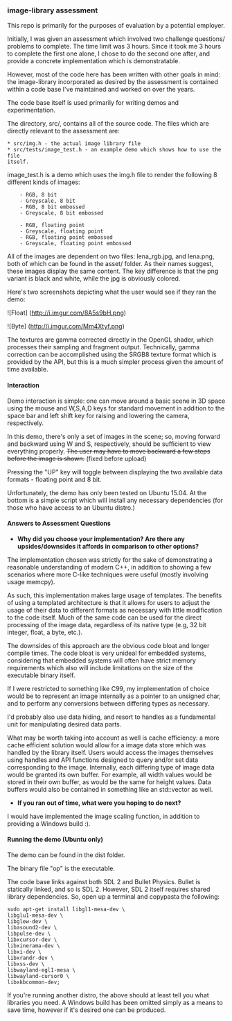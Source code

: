 ### image-library assessment

This repo is primarily for the purposes of evaluation by a potential employer.

Initially, I was given an assessment which involved two challenge questions/
problems to complete. The time limit was 3 hours. Since it took me 3 hours
to complete the first one alone, I chose to do the second one after, and provide
a concrete implementation which is demonstratable.

However, most of the code here has been written with other goals in mind:
the image-library incorporated as desired by the assessment is contained
within a code base I've maintained and worked on over the years.

The code base itself is used primarily for writing demos and experimentation.

The directory, src/, contains all of the source code. The files which are
directly relevant to the assessment are:
```
* src/img.h - the actual image library file
* src/tests/image_test.h - an example demo which shows how to use the file
itself.
```

image_test.h is a demo which uses the img.h file to
render the following 8 different kinds of images:
```
    - RGB, 8 bit
    - Greyscale, 8 bit
    - RGB, 8 bit embossed
    - Greyscale, 8 bit embossed

    - RGB, floating point
    - Greyscale, floating point
    - RGB, floating point embossed
    - Greyscale, floating point embossed
```
All of the images are dependent on two files: lena_rgb.jpg, and lena.png,
both of which can be found in the asset/ folder. As their names suggest,
these images display the same content. The key difference is that
the png variant is black and white, while the jpg is obviously colored.

Here's two screenshots depicting what the user would see if they ran the demo:

![Float]
(http://i.imgur.com/8A5s9bH.png)

![Byte]
(http://i.imgur.com/Mm4Xtyf.png)

The textures are gamma corrected directly in the OpenGL shader, which processes
their sampling and fragment output. Technically, gamma correction can be
accomplished using the SRGB8 texture format which is provided by the API,
but this is a much simpler process given the amount of time available.

#### Interaction

Demo interaction is simple: one can move around a basic scene in 3D
space using the mouse and W,S,A,D keys for standard movement
in addition to the space bar and left shift key for raising and lowering the
camera, respectively.

In this demo, there's only a set of images in the scene; so,
moving forward and backward using W and S, respectively, should be sufficient
to view everything properly. ~~The user may have to move backward a few
steps before the image is shown.~~ (fixed before upload) 

Pressing the "UP" key will toggle between displaying
the two available data formats - floating point and 8 bit.

Unfortunately, the demo has only been tested on Ubuntu 15.04. At the bottom
is a simple script which will install any necessary dependencies (for those who have access to an Ubuntu distro.)

#### Answers to Assessment Questions

* **Why did you choose your implementation? Are there any upsides/downsides it
  affords in comparison to other options?**

The implementation chosen was strictly for the sake of demonstrating a
reasonable understanding of modern C++, in addition to showing
a few scenarios where more C-like techniques were useful (mostly
    involving usage memcpy).

As such, this implementation makes large usage of templates. The benefits
of using a templated architecture is that it allows for users to adjust
the usage of their data to different formats as necessary with little
modification to the code itself. Much of the same code can be used for the
direct processing of the image data, regardless of its native type
(e.g, 32 bit integer, float, a byte, etc.).

The downsides of this approach are the obvious code bloat and longer compile
times. The code bloat is very unideal for embedded systems, considering that
embedded systems will often have strict memory requirements which also
will include limitations on the size of the executable binary itself.

If I were restricted to something like C99, my implementation of choice
would be to represent an image internally as a pointer to an unsigned char,
and to perform any conversions between differing types as necessary.

I'd probably also use data hiding, and resort to handles as a fundamental
unit for manipulating desired data parts.

What may be worth taking into account as well is cache efficiency: a more cache
efficient solution would allow for a image data store which was handled
by the library itself. Users would access the images themselves using
handles and API functions designed to query and/or set data corresponding
to the image. Internally, each differing type of image data would be granted
its own buffer. For example, all width values would be stored in their own
buffer, as would be the same for height values. Data buffers
would also be contained in something like an std::vector as well.

* **If you ran out of time, what were you hoping to do next?**

I would have implemented the image scaling function, in addition
to providing a Windows build :).   

#### Running the demo (Ubuntu only)

The demo can be found in the dist folder.

The binary file "op" is the executable.

The code base links against both SDL 2 and Bullet Physics. Bullet is statically
linked, and so is SDL 2. However, SDL 2 itself requires shared
library dependencies. So, open up a terminal and copypasta
the following:

```
sudo apt-get install libgl1-mesa-dev \
libglu1-mesa-dev \
libglew-dev \
libasound2-dev \
libpulse-dev \
libxcursor-dev \
libxinerama-dev \
libxi-dev \
libxrandr-dev \
libxss-dev \
libwayland-egl1-mesa \
libwayland-cursor0 \
libxkbcommon-dev;
```

If you're running another distro, the above should at least tell you what
libraries you need. A Windows build has been omitted simply as a means
to save time, however if it's desired one can be produced.
